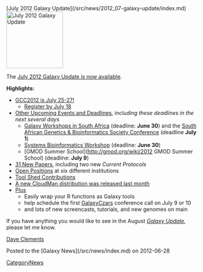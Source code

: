 <div class='newsItemHeader'>[July 2012 Galaxy Update](/src/news/2012_07-galaxy-update/index.md)</div>

<div class='right'><a href='/src/galaxy-updates/2012_07/index.md'><img src="/src/images/logos/GalaxyUpdate200.png" alt="July 2012 Galaxy Update" width=150 /></a></div>

The [July 2012 Galaxy Update is now available](/src/galaxy-updates/2012_07/index.md). 

**Highlights:**

* [GCC2012 is July 25-27!](/src/galaxy-updates/2012_07/index.md#gcc2012-is-july-25-27)
  * [Register by July 18](/src/events/gcc2012/register/index.md)
* [Other Upcoming Events and Deadlines](/src/galaxy-updates/2012_07/index.md#upcoming-events-and-deadlines), *including these deadlines in the next several days*
  * [Galaxy Workshops in South Africa](/src/news/galaxy-workshops-in-south-africa/index.md) (deadline: **June 30**) and the [South African Genetics & Bioinformatics Society Conference](http://genetics.cmc-uct.co.za/) (deadline **July 1**)
  * [Systems Bioinformatics Workshop](http://gaggle.systemsbiology.net/workshop2012/) (deadline: **June 30**)
  * [GMOD Summer School](http://gmod.org/wiki/2012 GMOD Summer School) (deadline: **July 9**)
* [31 New Papers](/src/galaxy-updates/2012_07/index.md#new-papers), including two new *Current Protocols*
* [Open Positions](/src/galaxy-updates/2012_07/index.md#whos-hiring) at six different institutions
* [Tool Shed Contributions](/src/galaxy-updates/2012_07/index.md#toolshed-contributions)
* [A new CloudMan distribution was released last month](/src/galaxy-updates/2012_07/index.md#new-distributions)
* [Plus](/src/galaxy-updates/2012_07/index.md#other-news)
  * Easily wrap your R functions as Galaxy tools
  * help schedule the first [GalaxyCzars](/src/community/GalaxyCzars/index.md) conference call on July 9 or 10
  * and lots of new screencasts, tutorials, and new genomes on main 

If you have anything you would like to see in the August *[Galaxy Update](/src/galaxy-updates/index.md)*, please let me know.

[Dave Clements](/src/dave-clements/index.md)

<div class='newsItemFooter'>Posted to the [Galaxy News](/src/news/index.md) on 2012-06-28</div>

[CategoryNews](/src/category-news/index.md)
